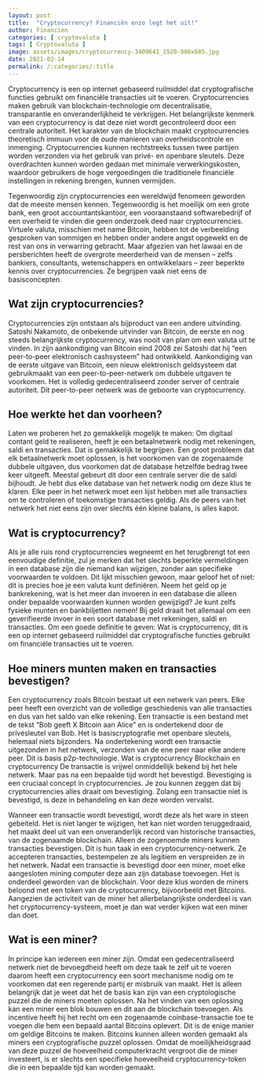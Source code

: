 ```yaml
---
layout: post
title:  "Cryptocurrency? Financiën enzo legt het uit!"
author: Financien
categories: [ cryptovaluta ]
tags: [ Cryptovaluta ]
image: assets/images/cryptocurrency-3409641_1920-980x685.jpg
date: 2021-02-14
permalink: /:categories/:title
---
```


Cryptocurrency is een op internet gebaseerd ruilmiddel dat cryptografische functies gebruikt om financiële transacties uit te voeren. Cryptocurrencies maken gebruik van blockchain-technologie om decentralisatie, transparantie en onveranderlijkheid te verkrijgen. Het belangrijkste kenmerk van een cryptocurrency is dat deze niet wordt gecontroleerd door een centrale autoriteit. Het karakter van de blockchain maakt cryptocurrencies theoretisch immuun voor de oude manieren van overheidscontrole en inmenging. Cryptocurrencies kunnen rechtstreeks tussen twee partijen worden verzonden via het gebruik van privé- en openbare sleutels. Deze overdrachten kunnen worden gedaan met minimale verwerkingskosten, waardoor gebruikers de hoge vergoedingen die traditionele financiële instellingen in rekening brengen, kunnen vermijden.

Tegenwoordig zijn cryptocurrencies een wereldwijd fenomeen geworden dat de meeste mensen kennen. Tegenwoordig is het moeilijk om een grote bank, een groot accountantskantoor, een vooraanstaand softwarebedrijf of een overheid te vinden die geen onderzoek deed naar cryptocurrencies. Virtuele valuta, misschien met name Bitcoin, hebben tot de verbeelding gesproken van sommigen en hebben onder andere angst opgewekt en de rest van ons in verwarring gebracht. Maar afgezien van het lawaai en de persberichten heeft de overgrote meerderheid van de mensen – zelfs bankiers, consultants, wetenschappers en ontwikkelaars – zeer beperkte kennis over cryptocurrencies. Ze begrijpen vaak niet eens de basisconcepten.

## Wat zijn cryptocurrencies?
Cryptocurrencies zijn ontstaan als bijproduct van een andere uitvinding. Satoshi Nakamoto, de onbekende uitvinder van Bitcoin, de eerste en nog steeds belangrijkste cryptocurrency, was nooit van plan om een ​​valuta uit te vinden. In zijn aankondiging van Bitcoin eind 2008 zei Satoshi dat hij “een peer-to-peer elektronisch cashsysteem” had ontwikkeld. Aankondiging van de eerste uitgave van Bitcoin, een nieuw elektronisch geldsysteem dat gebruikmaakt van een peer-to-peer-netwerk om dubbele uitgaven te voorkomen. Het is volledig gedecentraliseerd zonder server of centrale autoriteit. Dit peer-to-peer netwerk was de geboorte van cryptocurrency.

## Hoe werkte het dan voorheen?
Laten we proberen het zo gemakkelijk mogelijk te maken: Om digitaal contant geld te realiseren, heeft je een betaalnetwerk nodig met rekeningen, saldi en transacties. Dat is gemakkelijk te begrijpen. Een groot probleem dat elk betaalnetwerk moet oplossen, is het voorkomen van de zogenaamde dubbele uitgaven, dus voorkomen dat de database hetzelfde bedrag twee keer uitgeeft. Meestal gebeurt dit door een centrale server die de saldi bijhoudt. Je hebt dus elke database van het netwerk nodig om deze klus te klaren. Elke peer in het netwerk moet een lijst hebben met alle transacties om te controleren of toekomstige transacties geldig. Als de peers van het netwerk het niet eens zijn over slechts één kleine balans, is alles kapot.

## Wat is cryptocurrency?
Als je alle ruis rond cryptocurrencies wegneemt en het terugbrengt tot een eenvoudige definitie, zul je merken dat het slechts beperkte vermeldingen in een database zijn die niemand kan wijzigen, zonder aan specifieke voorwaarden te voldoen. Dit lijkt misschien gewoon, maar geloof het of niet: dit is precies hoe je een valuta kunt definiëren. Neem het geld op je bankrekening, wat is het meer dan invoeren in een database die alleen onder bepaalde voorwaarden kunnen worden gewijzigd? Je kunt zelfs fysieke munten en bankbiljetten nemen! Bij geld draait het allemaal om een ​​geverifieerde invoer in een soort database met rekeningen, saldi en transacties. Om een goede definitie te geven: Wat is cryptocurrency, dit  is een op internet gebaseerd ruilmiddel dat cryptografische functies gebruikt om financiële transacties uit te voeren.

## Hoe miners munten maken en transacties bevestigen?
Een cryptocurrency zoals Bitcoin bestaat uit een netwerk van peers. Elke peer heeft een overzicht van de volledige geschiedenis van alle transacties en dus van het saldo van elke rekening. Een transactie is een bestand met de tekst “Bob geeft X Bitcoin aan Alice” en is ondertekend door de privésleutel van Bob. Het is basiscryptografie met openbare sleutels, helemaal niets bijzonders. Na ondertekening wordt een transactie uitgezonden in het netwerk, verzonden van de ene peer naar elke andere peer. Dit is basis p2p-technologie. Wat is cryptocurrency Blockchain en cryptocurrency De transactie is vrijwel onmiddellijk bekend bij het hele netwerk. Maar pas na een bepaalde tijd wordt het bevestigd. Bevestiging is een cruciaal concept in cryptocurrencies. Je zou kunnen zeggen dat bij cryptocurrencies alles draait om bevestiging. Zolang een transactie niet is bevestigd, is deze in behandeling en kan deze worden vervalst.

Wanneer een transactie wordt bevestigd, wordt deze als het ware in steen gebeiteld. Het is niet langer te wijzigen, het kan niet worden teruggedraaid, het maakt deel uit van een onveranderlijk record van historische transacties, van de zogenaamde blockchain. Alleen de zogenoemde miners kunnen transacties bevestigen. Dit is hun taak in een cryptocurrency-netwerk. Ze accepteren transacties, bestempelen ze als legitiem en verspreiden ze in het netwerk. Nadat een transactie is bevestigd door een miner, moet elke aangesloten mining computer deze aan zijn database toevoegen. Het is onderdeel geworden van de blockchain. Voor deze klus worden de miners beloond met een token van de cryptocurrency, bijvoorbeeld met Bitcoins. Aangezien de activiteit van de miner het allerbelangrijkste onderdeel is van het cryptocurrency-systeem, moet je dan wat verder kijken wat een miner dan doet.

## Wat is een miner?
In principe kan iedereen een miner zijn. Omdat een gedecentraliseerd netwerk niet de bevoegdheid heeft om deze taak te zelf uit te voeren daarom heeft een cryptocurrency een soort mechanisme nodig om te voorkomen dat een regerende partij er misbruik van maakt. Het is alleen belangrijk dat je weet dat het de basis kan zijn van een cryptologische puzzel die de miners moeten oplossen. Na het vinden van een oplossing kan een miner een blok bouwen en dit aan de blockchain toevoegen. Als incentive heeft hij het recht om een zogenaamde coinbase-transactie toe te voegen die hem een ​​bepaald aantal Bitcoins oplevert. Dit is de enige manier om geldige Bitcoins te maken. Bitcoins kunnen alleen worden gemaakt als miners een cryptografische puzzel oplossen. Omdat de moeilijkheidsgraad van deze puzzel de hoeveelheid computerkracht vergroot die de miner investeert, is er slechts een specifieke hoeveelheid cryptocurrency-token die in een bepaalde tijd kan worden gemaakt.
